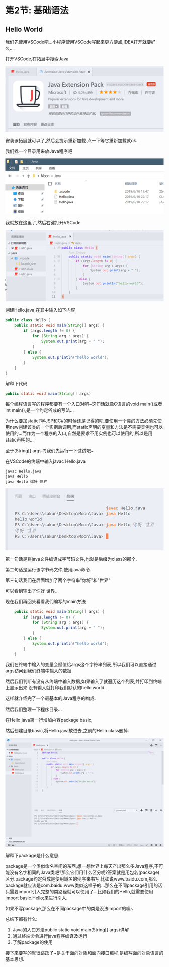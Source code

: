 # 第2节: 基础语法

## Hello World

我们先使用VSCode吧...小程序使用VSCode写起来更方便点,IDEA打开就要好久...

打开VSCode,在拓展中搜索Java

![1560160180183](assets/1560160180183.png)

安装该拓展就可以了,然后会提示重新加载.点一下等它重新加载就ok.

我们找一个目录用来放Java程序吧

![1560176326364](assets/1560176326364.png)

我就放在这里了,然后右键打开VSCode

![1560176343825](assets/1560176343825.png)

创建Hello.java,在其中输入如下内容

```java
public class Hello {
    public static void main(String[] args) {
        if (args.length != 0) {
            for (String arg : args) {
                System.out.print(arg + " ");
            }
        } else {
            System.out.println("hello world");
        }
    }
}
```

解释下代码

```java
public static void main(String[] args)
```

每个编程语言写的程序都要有一个入口对吧~这句话就像C语言的void main()或者int main(),是一个约定俗成的写法...

为什么要加static?学JSP和C#的时候还是记得的吧,要使用一个类的方法必须先使用new创建该类的一个实例后调用,而static声明的变量和方法是不需要实例也可以使用的...而作为一个程序的入口,自然是要求不用实例也可以使用的,所以是用static声明的...

至于(String[] args ?)我们先运行一下试试吧~

在VSCode的终端中输入javac Hello.java

``` po
javac Hello.java
java Hello
java Hello 你好 世界
```

![1560176373079](assets/1560176373079.png)

第一句话是将java文件编译成字节码文件,也就是后缀为class的那个.

第二句话是运行该字节码文件,使用java命令.

第三句话我们在后面增加了两个字符串"你好"和"世界"

可以看到输出了你好 世界...

现在我们再回头看看我们编写的main方法

```java
	public static void main(String[] args) {
        if (args.length != 0) {
            for (String arg : args) {
                System.out.print(arg + " ");
            }
        } else {
            System.out.println("hello world");
        }
    }
```

我们在终端中输入的变量会赋值给args这个字符串列表,所以我们可以直接通过args访问到我们终端中输入的数据.

然后我们判断有没有从终端中输入数据,如果输入了就遍历这个列表,并打印到终端上显示出来.没有输入就打印我们默认的hello world.

这样就介绍完了一个最基本的Java程序的构成.

然后我们整理一下程序目录...

在Hello.java第一行增加内容package basic;

然后创建目录basic,将Hello.java放进去,之前的Hello.class删掉.

![1560180400951](assets/1560180400951.png)

解释下package是什么意思:

package是一个类似命名空间的东西,想一想世界上每天产出那么多Java程序,不可能没有名字相同的Java类吧?那么它们用什么区分呢?答案就是用包名(package)区分.package约定俗成是使用域名的倒序来书写,比如说www.baidu.com,那么package就应该是com.baidu.www类似这样子的...那么在不同package引用的话只需要import引入完整的类路径就可以使用了...比如我们的Hello,就需要使用import basic.Hello;来进行引入.

如果不写package,那么在不同package中的类是没法import的噢~

总结下都有什么:

1. Java的入口方法public static void main(String[] args)详解
2. 通过终端命令进行java程序编译及运行
3. 了解package的使用

接下来要写的就很跳跃了~是关于面向对象和面向接口编程.是编写面向对象语言的基本思想.